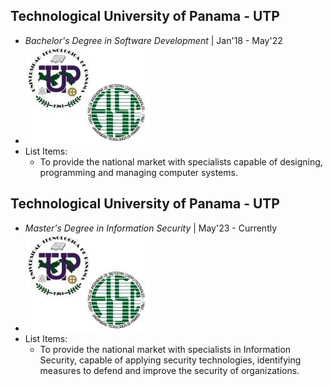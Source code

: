 ## Technological University of Panama - UTP
- *Bachelor's Degree in Software Development* | Jan'18 - May'22
- ![logo512](../assets/logoUTP.jpg)
- List Items:
  - To provide the national market with specialists capable of designing, programming and managing computer systems.

## Technological University of Panama - UTP
- *Master's Degree in Information Security* | May'23 - Currently
- ![logo512](../assets/logoUTP.jpg)
- List Items:
  - To provide the national market with specialists in Information Security, capable of applying security technologies, identifying measures to defend and improve the security of organizations.

<!-- ## Technological University of Panama - UTP
- *Master's Degree in Information Security* | May'23 - Currently
- ![logo512](../assets/logoUTP.jpg)
- List Items:
  - Apply security technologies, identify measures to defend and improve the security of organizations. -->